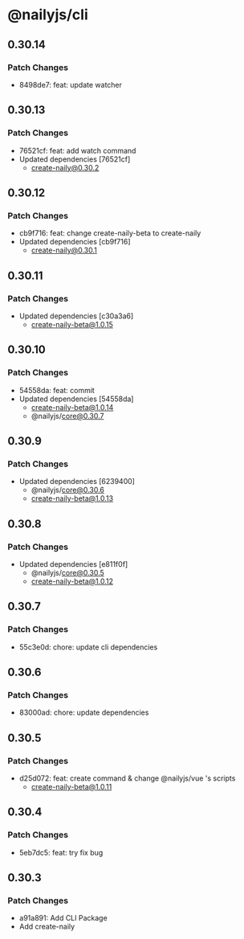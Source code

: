 # @nailyjs/cli

## 0.30.14

### Patch Changes

- 8498de7: feat: update watcher

## 0.30.13

### Patch Changes

- 76521cf: feat: add watch command
- Updated dependencies [76521cf]
  - create-naily@0.30.2

## 0.30.12

### Patch Changes

- cb9f716: feat: change create-naily-beta to create-naily
- Updated dependencies [cb9f716]
  - create-naily@0.30.1

## 0.30.11

### Patch Changes

- Updated dependencies [c30a3a6]
  - create-naily-beta@1.0.15

## 0.30.10

### Patch Changes

- 54558da: feat: commit
- Updated dependencies [54558da]
  - create-naily-beta@1.0.14
  - @nailyjs/core@0.30.7

## 0.30.9

### Patch Changes

- Updated dependencies [6239400]
  - @nailyjs/core@0.30.6
  - create-naily-beta@1.0.13

## 0.30.8

### Patch Changes

- Updated dependencies [e811f0f]
  - @nailyjs/core@0.30.5
  - create-naily-beta@1.0.12

## 0.30.7

### Patch Changes

- 55c3e0d: chore: update cli dependencies

## 0.30.6

### Patch Changes

- 83000ad: chore: update dependencies

## 0.30.5

### Patch Changes

- d25d072: feat: create command & change @nailyjs/vue 's scripts
  - create-naily-beta@1.0.11

## 0.30.4

### Patch Changes

- 5eb7dc5: feat: try fix bug

## 0.30.3

### Patch Changes

- a91a891: Add CLI Package
- Add create-naily
